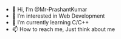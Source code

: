 - 👋 Hi, I’m @Mr-PrashantKumar
- 👀 I’m interested in Web Development
- 🌱 I’m currently learning C/C++
- 📫 How to reach me, Just think about me

<!---
Mr-PrashantKumar/Mr-PrashantKumar is a ✨ special ✨ repository because its `README.md` (this file) appears on your GitHub profile.
You can click the Preview link to take a look at your changes.
--->
